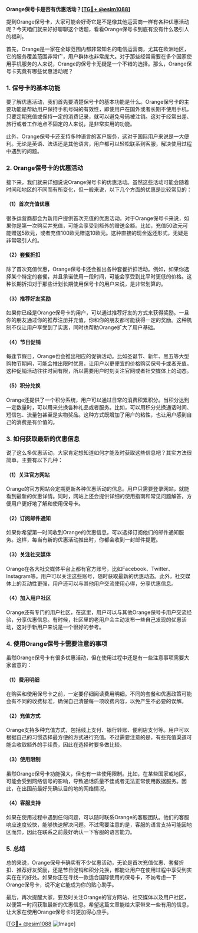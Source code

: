 **Orange保号卡是否有优惠活动？[[TG💪+ @esim1088](https://t.me/s/esim1088)]**

提到Orange保号卡，大家可能会好奇它是不是像其他运营商一样有各种优惠活动呢？今天咱们就来好好聊聊这个话题，看看Orange保号卡到底有没有什么吸引人的福利。

首先，Orange是一家在全球范围内都非常知名的电信运营商，尤其在欧洲地区，它的服务覆盖范围非常广，用户群体也非常庞大。对于那些经常需要在多个国家使用手机服务的人来说，Orange的保号卡无疑是一个不错的选择。那么，Orange保号卡究竟有哪些优惠活动呢？

### **1. 保号卡的基本功能**

要了解优惠活动，我们首先要清楚保号卡的基本功能是什么。Orange保号卡的主要功能是帮助用户保持手机号码的有效性，即使用户在国外或者长期不使用手机，只要定期充值或保持一定的消费记录，就可以避免号码被注销。这对于经常出差、旅行或者工作地点不固定的人来说，是非常实用的功能。

此外，Orange保号卡还支持多种语言的客户服务，这对于国际用户来说是一大便利。无论是英语、法语还是其他语言，用户都可以轻松联系到客服，解决使用过程中遇到的问题。

### **2. Orange保号卡的优惠活动**

接下来，我们就来详细说说Orange保号卡的优惠活动。虽然这些活动可能会随着时间和地区的不同而有所变化，但一般来说，以下几个方面的优惠是比较常见的：

#### **（1）首次充值优惠**
很多运营商都会为新用户提供首次充值的优惠活动。对于Orange保号卡来说，如果你是第一次购买并充值，可能会享受到额外的赠送金额。比如，充值50欧元可能赠送5欧元，或者充值100欧元赠送10欧元。这种直接的现金返还形式，无疑是非常吸引人的。

#### **（2）套餐折扣**
除了首次充值优惠，Orange保号卡还会推出各种套餐折扣活动。例如，如果你选择某个特定的套餐，并且承诺使用一段时间，可能会享受到比平时更低的价格。这种长期折扣对于那些计划长期使用保号卡的用户来说，是非常划算的。

#### **（3）推荐好友奖励**
如果你已经是Orange保号卡的用户，可以通过推荐好友的方式来获得奖励。一旦你的朋友通过你的推荐注册并充值，你和你的朋友都可能获得一定的奖励。这种机制不仅让用户享受到了实惠，同时也帮助Orange扩大了用户基础。

#### **（4）节日促销**
每逢节假日，Orange也会推出相应的促销活动。比如圣诞节、新年、黑五等大型购物节期间，可能会推出限时优惠，让用户以更便宜的价格购买保号卡或者充值。这种促销活动往往时间有限，所以需要用户时刻关注官网或者社交媒体上的动态。

#### **（5）积分兑换**
Orange还提供了一个积分系统，用户可以通过日常的消费积累积分。当积分达到一定数量时，可以用来兑换各种礼品或者服务。比如，可以用积分兑换通话时间、短信包、流量包甚至是实物奖品。这种方式既增加了用户的粘性，也让用户感到自己的消费是有价值的。

### **3. 如何获取最新的优惠信息**

说了这么多优惠活动，大家肯定想知道如何才能及时获取这些信息吧？其实方法很简单，主要有以下几种：

#### **（1）关注官方网站**
Orange的官方网站会定期更新各种优惠活动的信息。用户只需要登录网站，就能看到最新的优惠详情。同时，网站上还会提供详细的使用指南和常见问题解答，方便用户更好地了解和使用保号卡。

#### **（2）订阅邮件通知**
如果你希望第一时间收到Orange的优惠信息，可以选择订阅他们的邮件通知服务。这样，每当有新的优惠活动推出时，你都会收到一封邮件提醒。

#### **（3）关注社交媒体**
Orange在各大社交媒体平台上都有官方账号，比如Facebook、Twitter、Instagram等。用户可以关注这些账号，随时获取最新的优惠动态。此外，社交媒体上的互动性更强，用户还可以与其他用户交流使用心得，分享优惠信息。

#### **（4）加入用户社区**
Orange还有专门的用户社区，在这里，用户可以与其他Orange保号卡用户交流经验，分享优惠信息。有时候，社区里的老用户会主动发布一些自己发现的优惠活动，这对于新用户来说是一个很好的参考。

### **4. 使用Orange保号卡需要注意的事项**

虽然Orange保号卡有很多优惠活动，但在使用过程中还是有一些注意事项需要大家留意的：

#### **（1）费用明细**
在购买和使用保号卡之前，一定要仔细阅读费用明细。不同的套餐和优惠政策可能会有不同的收费标准，确保自己清楚每一项收费内容，以免产生不必要的误解。

#### **（2）充值方式**
Orange支持多种充值方式，包括线上支付、银行转账、便利店支付等。用户可以根据自己的习惯选择最方便的方式进行充值。不过需要注意的是，有些充值渠道可能会收取额外的手续费，因此在选择时要多做比较。

#### **（3）使用限制**
虽然Orange保号卡功能强大，但也有一些使用限制。比如，在某些国家或地区，可能会受到网络信号的影响，导致通话质量不佳或者无法正常使用数据服务。因此，在出国前最好先确认目的地的网络情况。

#### **（4）客服支持**
如果在使用过程中遇到任何问题，可以随时联系Orange的客服团队。他们的客服响应速度较快，能够快速解决问题。不过需要注意的是，客服的语言支持可能因地区而异，因此在联系之前最好确认一下客服的语言能力。

### **5. 总结**

总的来说，Orange保号卡确实有不少优惠活动，无论是首次充值优惠、套餐折扣、推荐好友奖励，还是节日促销和积分兑换，都能让用户在使用过程中享受到实实在在的好处。如果你正在寻找一款适合国际使用的保号卡，不妨考虑一下Orange保号卡，说不定它能成为你的贴心助手。

最后，再次提醒大家，要及时关注Orange的官方网站、社交媒体以及用户社区，以便第一时间获取最新的优惠信息。希望这篇文章能给大家带来一些有用的信息，让大家在使用Orange保号卡时更加得心应手。

[[TG💪+ @esim1088](https://t.me/s/esim1088) ![Image](https://i.postimg.cc/4NQfJmqS/Snipaste-2025-05-13-00-14-12.png)]